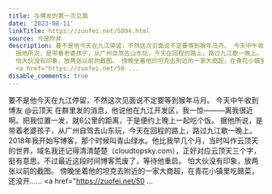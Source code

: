 ```yaml
---
title: 与博友的第一次见面
date: '2023-08-11'
linkTitle: https://zuofei.net/5094.html
source: 今是昨非
description: 要不是他今天在九江停留，不然这次见面说不定要等到猴年马月。 今天中午收到博友 @云顶天 在群里发的消息，他说他在九江开发区，我一惊———离我很近啊。把我位置一发，就6公里的距离，于是便约上晚上一起吃个饭。
  据他所说，是带着老婆孩子，从广州自驾去山东玩，今天在回程的路上，路过九江歇一晚上。 2018年我开始写博客，那个时候叫青山绿水。他比我早几个月，当时叫作云顶天的世界，域名我还记得清清楚楚（cloudtopsky.com），正好对应云顶天三个字，挺有意思。不过最近这段时间博客荒废了，等待他重启。
  怕大伙没有印象，放两张以前的截图。 傍晚坐着他的坦克去附近的一家大商超，在青花小镇里吃赣菜，还没开......<span class="read-more">
  <a href="https://zuofei.net/50 ...
disable_comments: true
---
```

要不是他今天在九江停留，不然这次见面说不定要等到猴年马月。 今天中午收到博友 @云顶天 在群里发的消息，他说他在九江开发区，我一惊———离我很近啊。把我位置一发，就6公里的距离，于是便约上晚上一起吃个饭。 据他所说，是带着老婆孩子，从广州自驾去山东玩，今天在回程的路上，路过九江歇一晚上。 2018年我开始写博客，那个时候叫青山绿水。他比我早几个月，当时叫作云顶天的世界，域名我还记得清清楚楚（cloudtopsky.com），正好对应云顶天三个字，挺有意思。不过最近这段时间博客荒废了，等待他重启。 怕大伙没有印象，放两张以前的截图。 傍晚坐着他的坦克去附近的一家大商超，在青花小镇里吃赣菜，还没开......<span class="read-more"> <a href="https://zuofei.net/50 ...